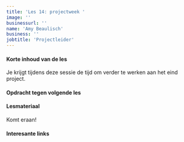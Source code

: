 ```yaml
---
title: 'Les 14: projectweek '
image: ''
businessurl: ''
name: 'Amy Beaulisch'
business: ''
jobtitle: 'Projectleider'
---
```

> 
#### Korte inhoud van de les
Je krijgt tijdens deze sessie de tijd om verder te werken aan het eind project. 

#### Opdracht tegen volgende les


#### Lesmateriaal
Komt eraan!


#### Interesante links 
